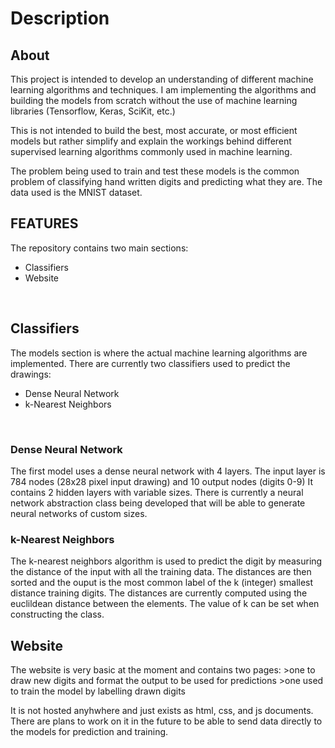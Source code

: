 <h1>Description</h1>
<h2>About</h2>
This project is intended to develop an understanding of different machine learning algorithms and techniques.
I am implementing the algorithms and building the models from scratch without
the use of machine learning libraries (Tensorflow, Keras, SciKit, etc.)

This is not intended to build the best, most accurate, or most efficient models
but rather simplify and explain the workings behind different supervised learning algorithms commonly used in machine learning.

The problem being used to train and test these models is the common problem of
classifying hand written digits and predicting what they are. The data used
is the MNIST dataset. 
<br>
<h2>FEATURES</h2>
The repository contains two main sections:
<ul>
  <li>Classifiers</li>
  <li>Website</li>
</ul>
<br>
<h2>Classifiers</h2>
The models section is where the actual machine learning algorithms are implemented.
There are currently two classifiers used to predict the drawings:
<ul>
  <li>Dense Neural Network</li>
  <li>k-Nearest Neighbors</li>
</ul>
<br>
<h3>Dense Neural Network</h3>
The first model uses a dense neural network with 4 layers.
The input layer is 784 nodes (28x28 pixel input drawing) and 10 output nodes (digits 0-9)
It contains 2 hidden layers with variable sizes.
There is currently a neural network abstraction class being developed that will be able to
generate neural networks of custom sizes.
<br>
<h3>k-Nearest Neighbors</h3>
The k-nearest neighbors algorithm is used to predict the digit by measuring the distance of the
input with all the training data. The distances are then sorted and the ouput is the most common label 
of the k (integer) smallest distance training digits.
The distances are currently computed using the euclildean distance between the elements. The value of k
can be set when constructing the class.
<br>
<h2>Website</h2>
The website is very basic at the moment and contains two pages:
>one to draw new digits and format the output to be used for predictions
>one used to train the model by labelling drawn digits

It is not hosted anyhwhere and just exists as html, css, and js documents.
There are plans to work on it in the future to be able to send data directly to the models
for prediction and training.
	
